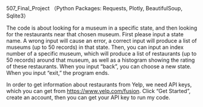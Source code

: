 507_Final_Project
（Python Packages: Requests, Plotly, BeautifulSoup, Sqlite3）

The code is about looking for a museum in a specific state, and then looking for the restaurants near that chosen museum. 
First please input a state name. A wrong input will cause an error, a correct input will produce a list of museums (up to 50 records) in that state. 
Then, you can input an index number of a specific museum, which will produce a list of restaurants (up to 50 records) around that museum, as well as a histogram showing the rating of these restaurants. 
When you input “back”, you can choose a new state. When you input “exit,” the program ends.

In order to get information about restaurants from Yelp, we need API keys, which you can get from https://www.yelp.com/fusion. Click “Get Started”, create an account, then you can get your API key to run my code.
